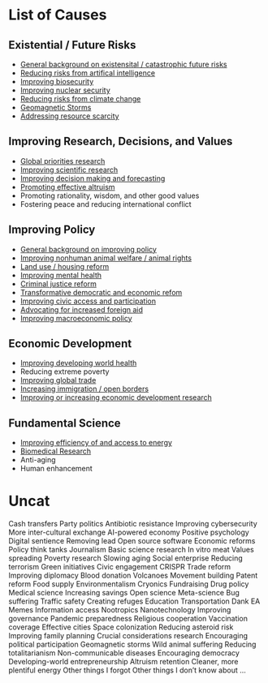 <!-- TITLE: Priority Wiki -->
<!-- SUBTITLE: The Main Page -->

# List of Causes

## Existential / Future Risks

* [General background on existensital / catastrophic future risks](/future-risks-background)
* [Reducing risks from artifical intelligence](ai)
* [Improving biosecurity](/biosecurity)
* [Improving nuclear security](/nukes)
* [Reducing risks from climate change](/climate)
* [Geomagnetic Storms](/geomagnetic-storms)
* [Addressing resource scarcity](/resource-scarcity)
 
 
 ## Improving Research, Decisions, and Values

* [Global priorities research](/priorities)
* [Improving scientific research](/science)
* [Improving decision making and forecasting](/decision-making)
* [Promoting effective altruism](/promoting-ea)
* Promoting rationality, wisdom, and other good values
* Fostering peace and reducing international conflict


## Improving Policy

* [General background on improving policy](/policy-background)
* [Improving nonhuman animal welfare / animal rights](/animals)
* [Land use / housing reform](/housing)
* [Improving mental health](/mental-health)
* [Criminal justice reform](/criminal-justice)
* [Transformative democratic and economic refom](/transformative-reform)
* [Improving civic access and participation](/civic-access)
* [Advocating for increased foreign aid](/advocating-for-aid)
* [Improving macroeconomic policy](/macroeconomics)


## Economic Development

* [Improving developing world health](/developing-world-health)
* Reducing extreme poverty
* [Improving global trade](/global-trade)
* [Increasing immigration / open borders](/immigration)
* [Improving or increasing economic development research](/development-research)


## Fundamental Science

* [Improving efficiency of and access to energy](/energy)
* [Biomedical Research](/biomedical)
* Anti-aging
* Human enhancement


# Uncat
Cash transfers
Party politics
Antibiotic resistance
Improving cybersecurity
More inter-cultural exchange
AI-powered economy
Positive psychology
Digital sentience
Removing lead
Open source software
Economic reforms
Policy think tanks
Journalism
Basic science research
In vitro meat
Values spreading
Poverty research
Slowing aging
Social enterprise
Reducing terrorism
Green initiatives
Civic engagement
CRISPR
Trade reform
Improving diplomacy
Blood donation
Volcanoes
Movement building
Patent reform
Food supply
Environmentalism
Cryonics
Fundraising
Drug policy
Medical science
Increasing savings
Open science
Meta-science
Bug suffering
Traffic safety
Creating refuges
Education
Transportation
Dank EA Memes
Information access
Nootropics
Nanotechnology
Improving governance
Pandemic preparedness
Religious cooperation
Vaccination coverage
Effective cities
Space colonization
Reducing asteroid risk
Improving family planning
Crucial considerations research
Encouraging political participation
Geomagnetic storms
Wild animal suffering
Reducing totalitarianism
Non-communicable diseases
Encouraging democracy
Developing-world entrepreneurship
Altruism retention
Cleaner, more plentiful energy
Other things I forgot
Other things I don’t know about
...
